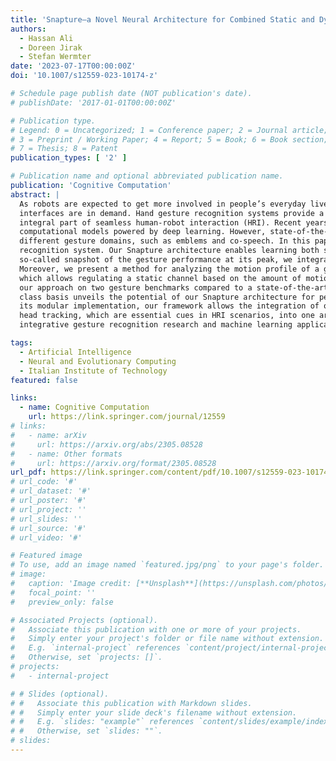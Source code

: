 ```yaml
---
title: 'Snapture—a Novel Neural Architecture for Combined Static and Dynamic Hand Gesture Recognition'
authors:
  - Hassan Ali
  - Doreen Jirak
  - Stefan Wermter
date: '2023-07-17T00:00:00Z'
doi: '10.1007/s12559-023-10174-z'

# Schedule page publish date (NOT publication's date).
# publishDate: '2017-01-01T00:00:00Z'

# Publication type.
# Legend: 0 = Uncategorized; 1 = Conference paper; 2 = Journal article;
# 3 = Preprint / Working Paper; 4 = Report; 5 = Book; 6 = Book section;
# 7 = Thesis; 8 = Patent
publication_types: [ '2' ]

# Publication name and optional abbreviated publication name.
publication: 'Cognitive Computation'
abstract: |
  As robots are expected to get more involved in people’s everyday lives, frameworks that enable intuitive user
  interfaces are in demand. Hand gesture recognition systems provide a natural way of communication and, thus, are an
  integral part of seamless human-robot interaction (HRI). Recent years have witnessed an immense evolution of
  computational models powered by deep learning. However, state-of-the-art models fall short of expanding across
  different gesture domains, such as emblems and co-speech. In this paper, we propose a novel hybrid hand gesture
  recognition system. Our Snapture architecture enables learning both static and dynamic gestures: by capturing a
  so-called snapshot of the gesture performance at its peak, we integrate the hand pose and the dynamic movement.
  Moreover, we present a method for analyzing the motion profile of a gesture to uncover its dynamic characteristics,
  which allows regulating a static channel based on the amount of motion. Our evaluation demonstrates the superiority of
  our approach on two gesture benchmarks compared to a state-of-the-art CNNLSTM baseline. Our analysis on a gesture
  class basis unveils the potential of our Snapture architecture for performance improvements using RGB data. Thanks to
  its modular implementation, our framework allows the integration of other multimodal data, like facial expressions and
  head tracking, which are essential cues in HRI scenarios, into one architecture. Thus, our work contributes both to
  integrative gesture recognition research and machine learning applications for non-verbal communication with robots.

tags:
  - Artificial Intelligence
  - Neural and Evolutionary Computing
  - Italian Institute of Technology
featured: false

links:
  - name: Cognitive Computation
    url: https://link.springer.com/journal/12559
# links:
#   - name: arXiv
#     url: https://arxiv.org/abs/2305.08528
#   - name: Other formats
#     url: https://arxiv.org/format/2305.08528
url_pdf: https://link.springer.com/content/pdf/10.1007/s12559-023-10174-z.pdf
# url_code: '#'
# url_dataset: '#'
# url_poster: '#'
# url_project: ''
# url_slides: ''
# url_source: '#'
# url_video: '#'

# Featured image
# To use, add an image named `featured.jpg/png` to your page's folder.
# image:
#   caption: 'Image credit: [**Unsplash**](https://unsplash.com/photos/s9CC2SKySJM)'
#   focal_point: ''
#   preview_only: false

# Associated Projects (optional).
#   Associate this publication with one or more of your projects.
#   Simply enter your project's folder or file name without extension.
#   E.g. `internal-project` references `content/project/internal-project/index.md`.
#   Otherwise, set `projects: []`.
# projects:
#   - internal-project

# # Slides (optional).
# #   Associate this publication with Markdown slides.
# #   Simply enter your slide deck's filename without extension.
# #   E.g. `slides: "example"` references `content/slides/example/index.md`.
# #   Otherwise, set `slides: ""`.
# slides:
---
```

